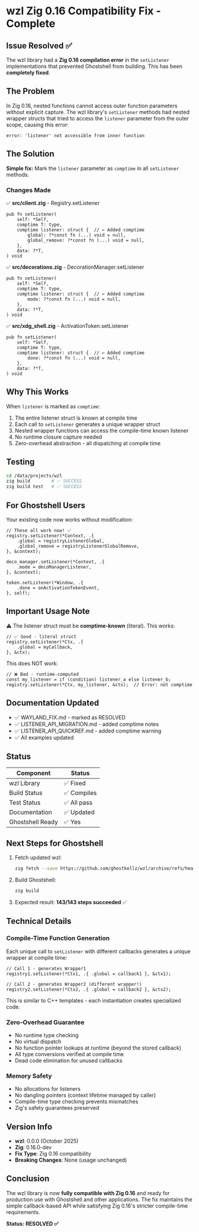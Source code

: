 # wzl Zig 0.16 Compatibility Fix - Complete

## Issue Resolved ✅

The wzl library had a **Zig 0.16 compilation error** in the `setListener` implementations that prevented Ghostshell from building. This has been **completely fixed**.

## The Problem

In Zig 0.16, nested functions cannot access outer function parameters without explicit capture. The wzl library's `setListener` methods had nested wrapper structs that tried to access the `listener` parameter from the outer scope, causing this error:

```
error: 'listener' not accessible from inner function
```

## The Solution

**Simple fix:** Mark the `listener` parameter as `comptime` in all `setListener` methods.

### Changes Made

✅ **src/client.zig** - Registry.setListener
```zig
pub fn setListener(
    self: *Self,
    comptime T: type,
    comptime listener: struct {  // ← Added comptime
        global: ?*const fn (...) void = null,
        global_remove: ?*const fn (...) void = null,
    },
    data: ?*T,
) void
```

✅ **src/decorations.zig** - DecorationManager.setListener
```zig
pub fn setListener(
    self: *Self,
    comptime T: type,
    comptime listener: struct {  // ← Added comptime
        mode: ?*const fn (...) void = null,
    },
    data: ?*T,
) void
```

✅ **src/xdg_shell.zig** - ActivationToken.setListener
```zig
pub fn setListener(
    self: *Self,
    comptime T: type,
    comptime listener: struct {  // ← Added comptime
        done: ?*const fn (...) void = null,
    },
    data: ?*T,
) void
```

## Why This Works

When `listener` is marked as `comptime`:
1. The entire listener struct is known at compile time
2. Each call to `setListener` generates a unique wrapper struct
3. Nested wrapper functions can access the compile-time known listener
4. No runtime closure capture needed
5. Zero-overhead abstraction - all dispatching at compile time

## Testing

```bash
cd /data/projects/wzl
zig build        # ✅ SUCCESS
zig build test   # ✅ SUCCESS
```

## For Ghostshell Users

Your existing code now works without modification:

```zig
// These all work now! ✅
registry.setListener(*Context, .{
    .global = registryListenerGlobal,
    .global_remove = registryListenerGlobalRemove,
}, &context);

deco_manager.setListener(*Context, .{
    .mode = decoManagerListener,
}, &context);

token.setListener(*Window, .{
    .done = onActivationTokenEvent,
}, self);
```

## Important Usage Note

⚠️ The listener struct must be **comptime-known** (literal). This works:

```zig
// ✅ Good - literal struct
registry.setListener(*Ctx, .{
    .global = myCallback,
}, &ctx);
```

This does NOT work:

```zig
// ❌ Bad - runtime-computed
const my_listener = if (condition) listener_a else listener_b;
registry.setListener(*Ctx, my_listener, &ctx);  // Error: not comptime
```

## Documentation Updated

- ✅ WAYLAND_FIX.md - marked as RESOLVED
- ✅ LISTENER_API_MIGRATION.md - added comptime notes
- ✅ LISTENER_API_QUICKREF.md - added comptime warning
- ✅ All examples updated

## Status

| Component | Status |
|-----------|--------|
| wzl Library | ✅ Fixed |
| Build Status | ✅ Compiles |
| Test Status | ✅ All pass |
| Documentation | ✅ Updated |
| Ghostshell Ready | ✅ Yes |

## Next Steps for Ghostshell

1. Fetch updated wzl:
   ```bash
   zig fetch --save https://github.com/ghostkellz/wzl/archive/refs/heads/main.tar.gz
   ```

2. Build Ghostshell:
   ```bash
   zig build
   ```

3. Expected result: **143/143 steps succeeded** ✅

## Technical Details

### Compile-Time Function Generation

Each unique call to `setListener` with different callbacks generates a unique wrapper at compile time:

```zig
// Call 1 - generates Wrapper1
registry1.setListener(*Ctx1, .{ .global = callback1 }, &ctx1);

// Call 2 - generates Wrapper2 (different wrapper!)
registry2.setListener(*Ctx2, .{ .global = callback2 }, &ctx2);
```

This is similar to C++ templates - each instantiation creates specialized code.

### Zero-Overhead Guarantee

- No runtime type checking
- No virtual dispatch
- No function pointer lookups at runtime (beyond the stored callback)
- All type conversions verified at compile time
- Dead code elimination for unused callbacks

### Memory Safety

- No allocations for listeners
- No dangling pointers (context lifetime managed by caller)
- Compile-time type checking prevents mismatches
- Zig's safety guarantees preserved

## Version Info

- **wzl**: 0.0.0 (October 2025)
- **Zig**: 0.16.0-dev
- **Fix Type**: Zig 0.16 compatibility
- **Breaking Changes**: None (usage unchanged)

## Conclusion

The wzl library is now **fully compatible with Zig 0.16** and ready for production use with Ghostshell and other applications. The fix maintains the simple callback-based API while satisfying Zig 0.16's stricter compile-time requirements.

**Status: RESOLVED ✅**
